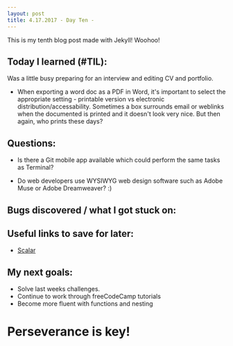 ```yaml
---
layout: post
title: 4.17.2017 - Day Ten - 
---
```


This is my tenth blog post made with Jekyll! Woohoo! 

## Today I learned (#TIL):   

Was a little busy preparing for an interview and editing CV and portfolio.

- When exporting a word doc as a PDF in Word, it's important to select the appropriate setting - printable version vs electronic distribution/accessability.  Sometimes a box surrounds email or weblinks when the documented is printed and it doesn't look very nice.  But then again, who prints these days?    


## Questions:


- Is there a Git mobile app available which could perform the same tasks as Terminal?

- Do web developers use WYSIWYG web design software such as Adobe Muse or Adobe Dreamweaver? :)


## Bugs discovered / what I got stuck on:



## Useful links to save for later:

- [Scalar](http://scalar.usc.edu/scalar/) 



## My next goals:

- Solve last weeks challenges.
- Continue to work through freeCodeCamp tutorials
- Become more fluent with functions and nesting


# Perseverance is key!







